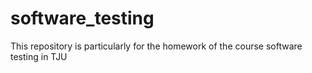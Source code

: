 # software_testing
This repository is particularly for the homework of the course software testing in TJU
